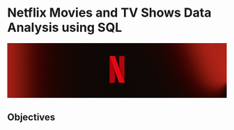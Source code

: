 # Netflix Movies and TV Shows Data Analysis using SQL

![Netflix Logo](Netflix_LinkdinHeader_N_Texture_5.png)

## Objectives

